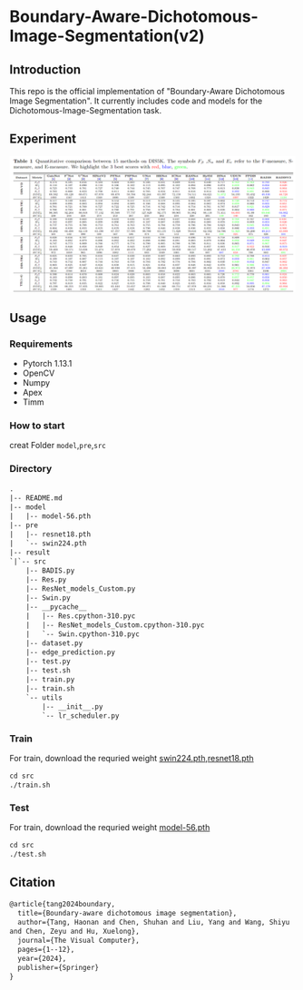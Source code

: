 # Boundary-Aware-Dichotomous-Image-Segmentation(v2)
## Introduction
This repo is the official implementation of "Boundary-Aware Dichotomous Image Segmentation". It currently includes code and models for the Dichotomous-Image-Segmentation task.
## Experiment
![alt text](image.png)
## Usage
### Requirements
* Pytorch 1.13.1
* OpenCV
* Numpy
* Apex
* Timm
### How to start
creat Folder `model`,`pre`,`src`
### Directory

````
.
|-- README.md
|-- model
|   |-- model-56.pth
|-- pre
|   |-- resnet18.pth
|   `-- swin224.pth
|-- result
`|`-- src
    |-- BADIS.py
    |-- Res.py
    |-- ResNet_models_Custom.py
    |-- Swin.py
    |-- __pycache__
    |   |-- Res.cpython-310.pyc
    |   |-- ResNet_models_Custom.cpython-310.pyc
    |   `-- Swin.cpython-310.pyc
    |-- dataset.py
    |-- edge_prediction.py
    |-- test.py
    |-- test.sh
    |-- train.py
    |-- train.sh
    `-- utils
        |-- __init__.py
        `-- lr_scheduler.py
````

### Train
For train, download the requried weight [swin224.pth](https://drive.google.com/file/d/1rH37swroDKhKYNDtmQPXvxilZgdi6Qap/view?usp=sharing),[resnet18.pth](https://drive.google.com/file/d/1hNk19P6HTFWaiCQFQuru0SXYiSP4rtFJ/view?usp=drive_link)
```
cd src
./train.sh
```

### Test
For train, download the requried weight [model-56.pth](https://drive.google.com/file/d/1PmJkQot8RoZcWOl1JmCaiTs6eESCrhBM/view?usp=drive_link)
```
cd src
./test.sh
```

## Citation
```
@article{tang2024boundary,
  title={Boundary-aware dichotomous image segmentation},
  author={Tang, Haonan and Chen, Shuhan and Liu, Yang and Wang, Shiyu and Chen, Zeyu and Hu, Xuelong},
  journal={The Visual Computer},
  pages={1--12},
  year={2024},
  publisher={Springer}
}
```
